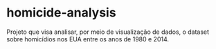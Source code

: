 # homicide-analysis
Projeto que visa analisar, por meio de visualização de dados, o dataset sobre homicídios nos EUA entre os anos de 1980 e 2014.

